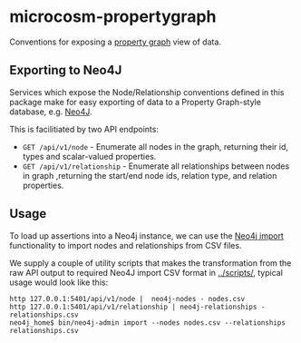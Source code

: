 # microcosm-propertygraph

Conventions for exposing a [property graph](https://neo4j.com/developer/graph-database/#property-graph) view of data.


## Exporting to Neo4J

Services which expose the Node/Relationship conventions defined in this package make for easy exporting of data to a Property Graph-style database, e.g. [Neo4J](https://neo4j.com).

This is facilitiated by two API endpoints:

* `GET /api/v1/node` - Enumerate all nodes in the graph, returning their id, types and scalar-valued properties.
* `GET /api/v1/relationship` - Enumerate all relationships between nodes in graph ,returning the start/end node ids, relation type, and relation properties.


## Usage

To load up assertions into a Neo4j instance, we can use the [Neo4j import](https://neo4j.com/docs/operations-manual/current/tools/import/) functionality to import nodes and relationships from CSV files.

We supply a couple of utility scripts that makes the transformation from the raw API output to required Neo4J import CSV format in [../scripts/](), typical usage would look like this:


	http 127.0.0.1:5401/api/v1/node |  neo4j-nodes - nodes.csv
	http 127.0.0.1:5401/api/v1/relationship | neo4j-relationships - relationships.csv
	neo4j_home$ bin/neo4j-admin import --nodes nodes.csv --relationships relationships.csv
